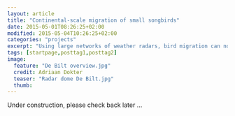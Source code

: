 ```yaml
---
layout: article
title: "Continental-scale migration of small songbirds"
date: 2015-05-01T08:26:25+02:00
modified: 2015-05-04T10:26:25+02:00
categories: "projects"
excerpt: "Using large networks of weather radars, bird migration can now be studied at the unprecedented scale of a full continent"
tags: [startpage,posttag1,posttag2]
image:
  feature: "De Bilt overview.jpg"
  credit: Adriaan Dokter 
  teaser: "Radar dome De Bilt.jpg" 
  thumb: 
---
```

Under construction, please check back later ...
